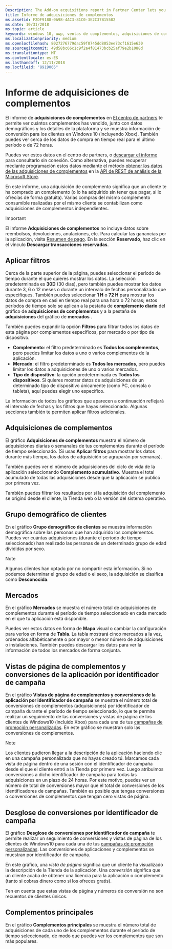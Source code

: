 ```yaml
---
Description: The Add-on acquisitions report in Partner Center lets you see how many add-ons you've sold, along with demographic and platform details.
title: Informe de adquisiciones de complementos
ms.assetid: F2DF9188-0A98-4AC3-81C0-3E2C37B15582
ms.date: 10/31/2018
ms.topic: article
keywords: windows 10, uwp, ventas de complementos, adquisiciones de complementos, ventas de iap, productos desde la aplicación, IAP, complementos
ms.localizationpriority: medium
ms.openlocfilehash: 8027276779dac59f0745dd8053ee73cf1615e630
ms.sourcegitcommit: 49d58bc66c1c9f2a4f81473bcb25af79e2b1088d
ms.translationtype: MT
ms.contentlocale: es-ES
ms.lasthandoff: 12/11/2018
ms.locfileid: "8919065"
---
```

# <a name="add-on-acquisitions-report"></a>Informe de adquisiciones de complementos


El informe de **adquisiciones de complementos** en [El centro de partners](https://partner.microsoft.com/dashboard) te permite ver cuántos complementos has vendido, junto con datos demográficos y los detalles de la plataforma y se muestra información de conversión para los clientes en Windows 10 (incluyendo Xbox). También puedes ver cerca de los datos de compra en tiempo real para el último período o de 72 horas.

Puedes ver estos datos en el centro de partners, o [descargar el informe](download-analytic-reports.md) para consultarlo sin conexión. Como alternativa, puedes recuperar mediante programación estos datos mediante el método [obtener los datos de las adquisiciones de complementos](../monetize/get-in-app-acquisitions.md) en la [API de REST de análisis de la Microsoft Store](../monetize/access-analytics-data-using-windows-store-services.md).

En este informe, una adquisición de complemento significa que un cliente te ha comprado un complemento (o lo ha adquirido sin tener que pagar, si lo ofrecías de forma gratuita). Varias compras del mismo complemento consumible realizadas por el mismo cliente se contabilizan como adquisiciones de complementos independientes.

> [!IMPORTANT]
> El informe **Adquisiciones de complementos** no incluye datos sobre reembolsos, devoluciones, anulaciones, etc. Para calcular las ganancias por la aplicación, visita [Resumen de pago](payout-summary.md). En la sección **Reservado**, haz clic en el vínculo **Descargar transacciones reservadas**.


## <a name="apply-filters"></a>Aplicar filtros

Cerca de la parte superior de la página, puedes seleccionar el período de tiempo durante el que quieres mostrar los datos. La selección predeterminada es **30D** (30 días), pero también puedes mostrar los datos durante 3, 6 o 12 meses o durante un intervalo de fechas personalizado que especifiques. También puedes seleccionar **1 H** o **72 H** para mostrar los datos de compra en casi en tiempo real para una hora o 72 horas; estos períodos de tiempo solo se aplican a la pestaña de **complemento diario** del gráfico de **adquisiciones de complementos** y a la pestaña de **adquisiciones** del gráfico de **mercados** . 

También puedes expandir la opción **Filtros** para filtrar todos los datos de esta página por complementos específicos, por mercado o por tipo de dispositivo.

-   **Complemento**: el filtro predeterminado es **Todos los complementos**, pero puedes limitar los datos a uno o varios complementos de la aplicación.
-   **Mercado**: el filtro predeterminado es **Todos los mercados**, pero puedes limitar los datos a adquisiciones de uno o varios mercados.
-   **Tipo de dispositivo**: la opción predeterminada es **Todos los dispositivos**. Si quieres mostrar datos de adquisiciones de un determinado tipo de dispositivo únicamente (como PC, consola o tableta), aquí puedes elegir uno específico.

La información de todos los gráficos que aparecen a continuación reflejará el intervalo de fechas y los filtros que hayas seleccionado. Algunas secciones también te permiten aplicar filtros adicionales.


## <a name="add-on-acquisitions"></a>Adquisiciones de complementos

El gráfico **Adquisiciones de complementos** muestra el número de adquisiciones diarias o semanales de tus complementos durante el período de tiempo seleccionado. (Si usas **Aplicar filtros** para mostrar los datos durante más tiempo, los datos de adquisición se agruparán por semanas).

También puedes ver el número de adquisiciones del ciclo de vida de la aplicación seleccionando **Complemento acumulativo**. Muestra el total acumulado de todas las adquisiciones desde que la aplicación se publicó por primera vez.

También puedes filtrar los resultados por si la adquisición del complemento se originó desde el cliente, la Tienda web o la versión del sistema operativo.


## <a name="customer-demographic"></a>Grupo demográfico de clientes

En el gráfico **Grupo demográfico de clientes** se muestra información demográfica sobre las personas que han adquirido los complementos. Puedes ver cuántas adquisiciones (durante el período de tiempo seleccionado) han realizado las personas de un determinado grupo de edad divididas por sexo.

> [!NOTE]
> Algunos clientes han optado por no compartir esta información. Si no podemos determinar el grupo de edad o el sexo, la adquisición se clasifica como **Desconocida**.


## <a name="markets"></a>Mercados

En el gráfico **Mercados** se muestra el número total de adquisiciones de complementos durante el período de tiempo seleccionado en cada mercado en el que tu aplicación está disponible. 

Puedes ver estos datos en forma de **Mapa** visual o cambiar la configuración para verlos en forma de **Tabla**. La tabla mostrará cinco mercados a la vez, ordenados alfabéticamente o por mayor o menor número de adquisiciones o instalaciones. También puedes descargar los datos para ver la información de todos los mercados de forma conjunta.


## <a name="add-on-page-views-and-conversions-by-campaign-id"></a>Vistas de página de complementos y conversiones de la aplicación por identificador de campaña

En el gráfico **Vistas de página de complementos y conversiones de la aplicación por identificador de campaña** se muestra el número total de conversiones de complementos (adquisiciones) por identificador de campaña durante el período de tiempo seleccionado, lo que te permite realizar un seguimiento de las conversiones y vistas de página de los clientes de Windows10 (incluido Xbox) para cada una de tus [campañas de promoción personalizadas](create-a-custom-app-promotion-campaign.md). En este gráfico se muestran solo las conversiones de complementos.

> [!NOTE]
> Los clientes pudieron llegar a la descripción de la aplicación haciendo clic en una campaña personalizada que no hayas creado tú. Marcamos cada vista de página dentro de una sesión con el identificador de campaña desde el que el cliente entró a la Tienda por primera vez. Luego atribuimos conversiones a dicho identificador de campaña para todas las adquisiciones en un plazo de 24 horas. Por este motivo, puedes ver un número de total de conversiones mayor que el total de conversiones de los identificadores de campañas. También es posible que tengas conversiones o conversiones de complementos que tengan cero vistas de página. 


## <a name="conversions-breakdown-by-campaign-id"></a>Desglose de conversiones por identificador de campaña

El gráfico **Desglose de conversiones por identificador de campaña** te permite realizar un seguimiento de conversiones y vistas de página de los clientes de Windows10 para cada una de tus [campañas de promoción personalizadas](create-a-custom-app-promotion-campaign.md). Las conversiones de aplicaciones y complementos se muestran por identificador de campaña.

En este gráfico, una *vista de página* significa que un cliente ha visualizado la descripción de la Tienda de la aplicación. Una *conversión* significa que un cliente acaba de obtener una licencia para la aplicación o complemento (tanto si cobras dinero como si los ofreces gratis).

Ten en cuenta que estas vistas de página y números de conversión no son recuentos de clientes únicos. 


## <a name="top-add-ons"></a>Complementos principales

En el gráfico **Complementos principales** se muestra el número total de adquisiciones de cada uno de los complementos durante el período de tiempo seleccionado, de modo que puedes ver los complementos que son más populares. 



 

 
